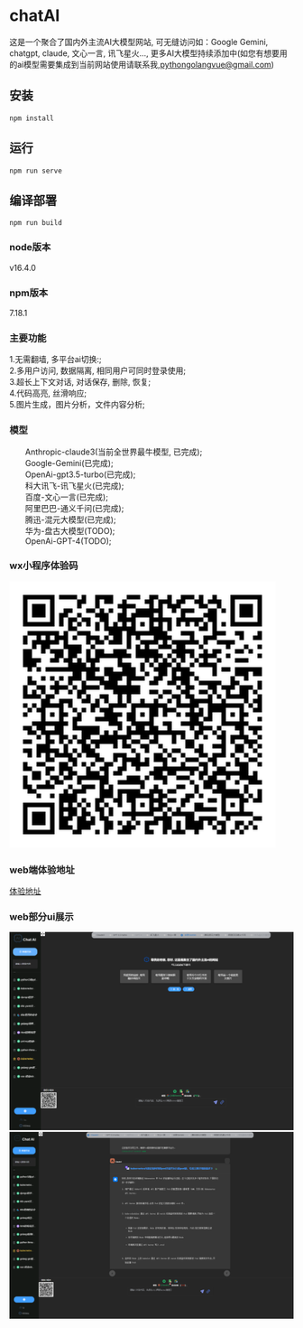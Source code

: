 # chatAI
这是一个聚合了国内外主流AI大模型网站, 可无缝访问如：Google Gemini, chatgpt, claude, 文心一言, 讯飞星火..., 更多AI大模型持续添加中(如您有想要用的ai模型需要集成到当前网站使用请联系我,pythongolangvue@gmail.com)

## 安装
```
npm install
```

## 运行
```
npm run serve
```

## 编译部署
```
npm run build
```

### node版本
v16.4.0  

### npm版本
7.18.1

### 主要功能
1.无需翻墙, 多平台ai切换:;  
2.多用户访问, 数据隔离, 相同用户可同时登录使用;  
3.超长上下文对话, 对话保存, 删除, 恢复;  
4.代码高亮, 丝滑响应;  
5.图片生成，图片分析，文件内容分析;  

### 模型
&emsp;&emsp;Anthropic-claude3(当前全世界最牛模型, 已完成);  
&emsp;&emsp;Google-Gemini(已完成);  
&emsp;&emsp;OpenAi-gpt3.5-turbo(已完成);  
&emsp;&emsp;科大讯飞-讯飞星火(已完成);  
&emsp;&emsp;百度-文心一言(已完成);  
&emsp;&emsp;阿里巴巴-通义千问(已完成);  
&emsp;&emsp;腾迅-混元大模型(已完成);  
&emsp;&emsp;华为-盘古大模型(TODO);  
&emsp;&emsp;OpenAi-GPT-4(TODO);  

### wx小程序体验码
![chat-ui-1](ai-wx.jpg)   


### web端体验地址  
<a href="http://43.156.8.45:8092/chat" target="_blank">体验地址</a>  


### web部分ui展示
![chat-ui-1](main-7.png)   
![chat-ui-1](main-6.png)   

